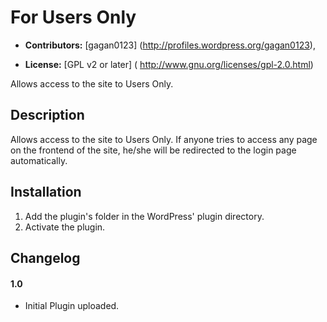 # For Users Only #

* **Contributors:** [gagan0123] (http://profiles.wordpress.org/gagan0123),

* **License:** [GPL v2 or later] ( http://www.gnu.org/licenses/gpl-2.0.html)

Allows access to the site to Users Only.

## Description ##

Allows access to the site to Users Only. If anyone tries to access any page on the frontend of the site, he/she will be redirected to the login page automatically.

## Installation ##

1. Add the plugin's folder in the WordPress' plugin directory.
1. Activate the plugin.

## Changelog ##

#### 1.0 ####
* Initial Plugin uploaded.
